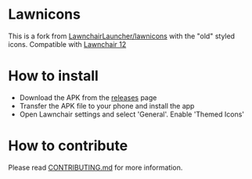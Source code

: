 # Lawnicons
This is a fork from [LawnchairLauncher/lawnicons](https://github.com/LawnchairLauncher/lawnicons/tree/main-wip) with the "old" styled icons. Compatible with [Lawnchair 12](https://github.com/LawnchairLauncher/lawnchair)

# How to install
- Download the APK from the [releases](https://github.com/JordyEGNL/lawnicons/releases) page
- Transfer the APK file to your phone and install the app
- Open Lawnchair settings and select 'General'. Enable 'Themed Icons'

# How to contribute
Please read [CONTRIBUTING.md](https://github.com/JordyEGNL/lawnicons/blob/develop/CONTRIBUTING.md) for more information.
